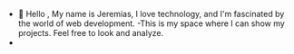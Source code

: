 - 👋 Hello ,
My name is Jeremias, I love technology, and I'm fascinated by the world of web development. 
-This is my space where I can show my projects. Feel free to look and analyze.
- 

<!---
gomesjeremias/gomesjeremias is a ✨ special ✨ repository because its `README.md` (this file) appears on your GitHub profile.
You can click the Preview link to take a look at your changes.
--->
